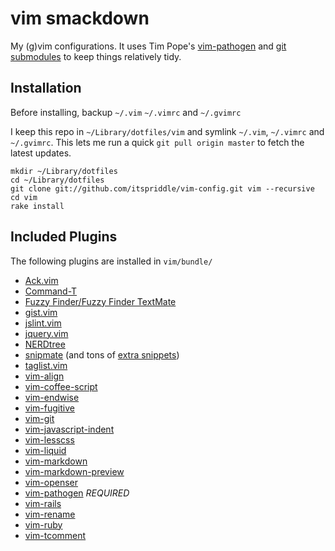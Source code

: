 vim smackdown
=============

My (g)vim configurations. It uses Tim Pope's
[vim-pathogen](http://github.com/tpope/vim-pathogen) and
[git submodules](http://www.kernel.org/pub/software/scm/git/docs/git-submodule.html)
to keep things relatively tidy.

Installation
------------

Before installing, backup `~/.vim` `~/.vimrc` and `~/.gvimrc`

I keep this repo in `~/Library/dotfiles/vim` and symlink
`~/.vim`, `~/.vimrc` and `~/.gvimrc`. This lets me run a
quick `git pull origin master` to fetch the latest
updates.

    mkdir ~/Library/dotfiles
    cd ~/Library/dotfiles
    git clone git://github.com/itspriddle/vim-config.git vim --recursive
    cd vim
    rake install

Included Plugins
----------------

The following plugins are installed in `vim/bundle/`

* [Ack.vim](http://github.com/mileszs/ack.vim)
* [Command-T](http://github.com/wincent/Command-T)
* [Fuzzy Finder/Fuzzy Finder TextMate](http://github.com/itspriddle/vim-fuzzyfinder-pathogen)
* [gist.vim](http://github.com/mattn/gist-vim)
* [jslint.vim](http://github.com/itspriddle/vim-jslint)
* [jquery.vim](http://github.com/bronson/vim-jquery)
* [NERDtree](http://github.com/scrooloose/nerdtree)
* [snipmate](http://github.com/msanders/snipmate.vim) (and tons of [extra snippets](http://github.com/scrooloose/snipmate-snippets))
* [taglist.vim](http://github.com/esukram/taglist.vim)
* [vim-align](http://github.com/tsaleh/vim-align)
* [vim-coffee-script](http://github.com/kchmck/vim-coffee-script)
* [vim-endwise](http://github.com/tpope/vim-endwise)
* [vim-fugitive](http://github.com/tpope/vim-fugitive)
* [vim-git](http://github.com/tpope/vim-git)
* [vim-javascript-indent](http://github.com/itspriddle/vim-javascript-indent)
* [vim-lesscss](http://github.com/itspriddle/vim-lesscss)
* [vim-liquid](http://github.com/tpope/vim-liquid)
* [vim-markdown](http://github.com/tpope/vim-markdown)
* [vim-markdown-preview](http://github.com/robgleeson/vim-markdown-preview)
* [vim-openser](http://github.com/itspriddle/vim-openser)
* [vim-pathogen](http://github.com/tpope/vim-pathogen) *REQUIRED*
* [vim-rails](http://github.com/tpope/vim-rails)
* [vim-rename](http://github.com/itspriddle/vim-rename)
* [vim-ruby](http://github.com/vim-ruby/vim-ruby)
* [vim-tcomment](http://github.com/tsaleh/vim-tcomment)
